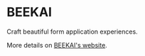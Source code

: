 # BEEKAI

Craft beautiful form application experiences.

More details on [BEEKAI's website](https://www.beekai.com/).
